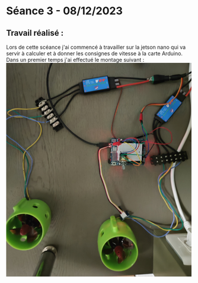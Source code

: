# **Séance 3 - 08/12/2023**
## Travail réalisé :
Lors de cette scéance j'ai commencé à travailler sur la jetson nano qui va servir à calculer et à donner les consignes de vitesse à la carte Arduino.
Dans un premier temps j'ai effectué le montage suivant :
<img src="Images/montageS3.jpg" width="500">
